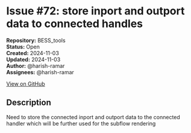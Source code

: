 # Issue #72: store inport and outport data to connected handles

**Repository:** BESS_tools  
**Status:** Open  
**Created:** 2024-11-03  
**Updated:** 2024-11-03  
**Author:** @harish-ramar  
**Assignees:** @harish-ramar  

[View on GitHub](https://github.com/Simtestlab/BESS_tools/issues/72)

## Description

Need to store the connected inport and outport data to the connected handler which will be further used for the subflow rendering